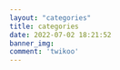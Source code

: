 ```yaml
---
layout: "categories"
title: categories
date: 2022-07-02 18:21:52
banner_img: 
comment: 'twikoo'
---
```

